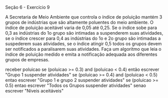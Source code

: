 Seção 6 - Exercício 9

A Secretaria de Meio Ambiente que controla o índice de poluição mantém 3
grupos de indústrias que são altamente poluentes do meio ambiente. O índice 
de poluição aceitável varia de 0,05 até 0,25. Se o índice sobe para 
0,3 as indústrias do 1o grupo são intimadas a suspenderem suas atividades, se o 
índice crescer para 0,4 as indústrias do 1o e 2o grupo são intimadas a 
suspederem suas atividades, se o índice atingir 0,5 todos os grupos devem ser notificados a paralisarem suas atividades.
Faça um algoritmo que leia o índice de poluição medido e emita a notificação adequada aos diferentes grupos de empresas.

receber poluicao
se (poluicao >= 0.3) and (poluicao < 0.4) então
    escrever "Grupo 1 suspender atividades"
se (poluicao >= 0.4) and (poluicao < 0.5) entao
    escrever "Grupo 1 e grupo 2 suspender atividades"
se (poluicao >= 0.5) entao
    escrever "Todos os Grupos suspender atividades"
senao
    escrever "Níveis aceitáveis"
